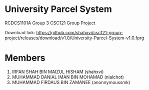 # University Parcel System
RCDCS1101A Group 3 CSC121 Group Project

Download link: https://github.com/shahxvi/csc121-group-project/releases/download/v1.0/University-Parcel-System-v1.0.fprg

# Members
1. IRFAN SHAH BIN MAIZUL HISHAM (shahxvi)
2. MUHAMMAD DANIAL IMAN BIN MOHAMAD (nialchot)
3. MUHAMMAD FIRDAUS BIN ZAMANEE (anonnymoussmk)